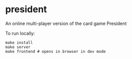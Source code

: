 # president
An online multi-player version of the card game President

To run locally:
```shell
make install
make server
make frontend # opens in browser in dev mode
```
